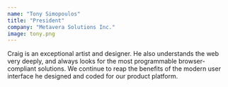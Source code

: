 ```yaml
---
name: "Tony Simopoulos"
title: "President"
company: "Metavera Solutions Inc."
image: tony.png
---
```


Craig is an exceptional artist and designer. He also understands the web very deeply, and always looks for the most programmable browser-compliant solutions. We continue to reap the benefits of the modern user interface he designed and coded for our product platform.
